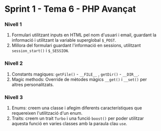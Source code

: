 # Sprint 1 - Tema 6 - PHP Avançat

### Nivell 1
1) Formulari utilitzant inputs en HTML pel nom d'usuari i email, guardant la informació i utilitzant la variable superglobal `$_POST`.
2) Millora del formulari guardant l'informació en sessions, utilitzant `session_start()` i `$_SESSION`.

### Nivell 2
1) Constants magiques: `getFile()` - `__FILE__` , `getDir()` - `__DIR__`.
2) Magic methods: Override de mètodes màgics `__get()` i `__set()` per altres personalitzats.

### Nivell 3
1) Enums: creem una classe i afegim diferents característiques que requereixen l'utilització d'un enum.
2) Traits: creem un trait `Turbo` i una funció `boost()` per poder utilitzar aquesta funció en varies classes amb la paraula clau `use`.
